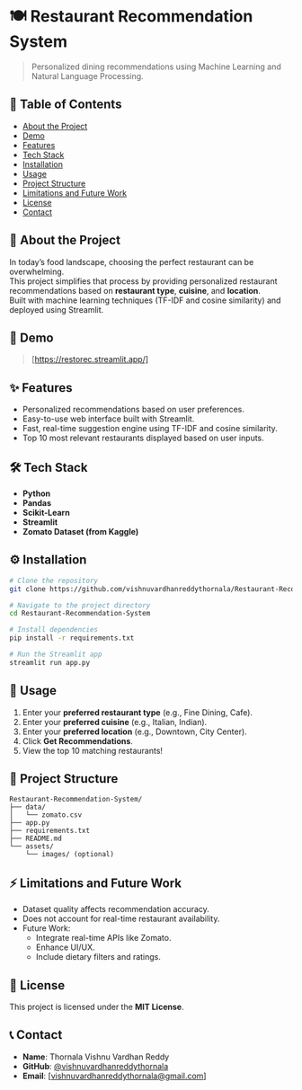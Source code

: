 # 🍽️ Restaurant Recommendation System

> Personalized dining recommendations using Machine Learning and Natural Language Processing.

## 📑 Table of Contents
- [About the Project](#about-the-project)
- [Demo](#demo)
- [Features](#features)
- [Tech Stack](#tech-stack)
- [Installation](#installation)
- [Usage](#usage)
- [Project Structure](#project-structure)
- [Limitations and Future Work](#limitations-and-future-work)
- [License](#license)
- [Contact](#contact)

## 📖 About the Project
In today’s food landscape, choosing the perfect restaurant can be overwhelming.  
This project simplifies that process by providing personalized restaurant recommendations based on **restaurant type**, **cuisine**, and **location**.  
Built with machine learning techniques (TF-IDF and cosine similarity) and deployed using Streamlit.

## 🎥 Demo
> [https://restorec.streamlit.app/]

## ✨ Features
- Personalized recommendations based on user preferences.
- Easy-to-use web interface built with Streamlit.
- Fast, real-time suggestion engine using TF-IDF and cosine similarity.
- Top 10 most relevant restaurants displayed based on user inputs.

## 🛠️ Tech Stack
- **Python**
- **Pandas**
- **Scikit-Learn**
- **Streamlit**
- **Zomato Dataset (from Kaggle)**

## ⚙️ Installation
```bash
# Clone the repository
git clone https://github.com/vishnuvardhanreddythornala/Restaurant-Recommendation-System.git

# Navigate to the project directory
cd Restaurant-Recommendation-System

# Install dependencies
pip install -r requirements.txt

# Run the Streamlit app
streamlit run app.py
```

## 🚀 Usage
1. Enter your **preferred restaurant type** (e.g., Fine Dining, Cafe).
2. Enter your **preferred cuisine** (e.g., Italian, Indian).
3. Enter your **preferred location** (e.g., Downtown, City Center).
4. Click **Get Recommendations**.
5. View the top 10 matching restaurants!

## 📁 Project Structure
```
Restaurant-Recommendation-System/
├── data/
│   └── zomato.csv
├── app.py
├── requirements.txt
├── README.md
└── assets/
    └── images/ (optional)
```

## ⚡ Limitations and Future Work
- Dataset quality affects recommendation accuracy.
- Does not account for real-time restaurant availability.
- Future Work:
  - Integrate real-time APIs like Zomato.
  - Enhance UI/UX.
  - Include dietary filters and ratings.

## 📜 License
This project is licensed under the **MIT License**.

## 📞 Contact
- **Name**: Thornala Vishnu Vardhan Reddy
- **GitHub**: [@vishnuvardhanreddythornala](https://github.com/vishnuvardhanreddythornala)
- **Email**: [vishnuvardhanreddythornala@gmail.com]
